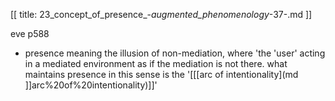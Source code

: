 [[
title: 23_concept_of_presence_-_augmented_phenomenology_-37-.md
]]

eve p588

  

+ presence meaning the illusion of non-mediation, where 'the 'user' acting in
a mediated environment as if the mediation is not there. what maintains
presence in this sense is the '\[\[[arc of
intentionality](md
]]arc%20of%20intentionality)\]\]'
